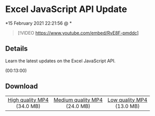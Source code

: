 # Excel JavaScript API Update

*15 February 2021 22:21:56 @ *

> [!VIDEO https://www.youtube.com/embed/RvE8F-pmddc]

## Details

<p>Learn the latest updates on the Excel JavaScript API.</p> (00:13:00)

## Download

||||
|:--:|:----:|:-:|
|[High quality MP4](https://sec.ch9.ms/ch9/656b/bffe2a78-3d5f-4dbf-9210-e4097e84656b/THR5026_high.mp4)<br />(34.0 MB)|[Medium quality MP4](https://sec.ch9.ms/ch9/656b/bffe2a78-3d5f-4dbf-9210-e4097e84656b/THR5026_mid.mp4)<br />(24.0 MB)|[Low quality MP4](https://sec.ch9.ms/ch9/656b/bffe2a78-3d5f-4dbf-9210-e4097e84656b/THR5026.mp4)<br />(13.0 MB)|